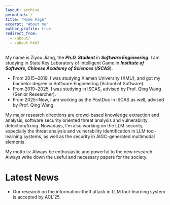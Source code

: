```yaml
---
layout: archive
permalink: /
title: "Home Page"
excerpt: "About me"
author_profile: true
redirect_from: 
  - /about/
  - /about.html
---
```

My name is Ziyou Jiang, the **_Ph.D. Student_** in **_Software Engineering_**. 
I am studying in State Key Laboratory of Intelligent Game in **_Institute of Software, Chinese Academy of Sciences_** (**_ISCAS_**).
- From 2015~2019, I was studying Xiamen University (XMU), and got my bachelor degree in Software Engineering (School of Software).
- From 2019~2025, I was studying in ISCAS, advised by Prof. Qing Wang (Senior Researcher).
- From 2025~Now, I am working as the PostDoc in ISCAS as well, advised by Prof. Qing Wang.

My major research directions are crowd-based knowledge extraction and analysis, software security oriented threat analysis and vulnerability detection/fixing.
Nowadays, I'm also working on the LLM security, especially the threat analysis and vulnerability identification in LLM tool-learning systems, 
as well as the security in AIGC-generated multimodal elements.

My motto is: 
Always be enthusiastic and powerful to the new research. 
Always write down the useful and necessary papers for the society.

Latest News
======
- Our research on the information-theft attack in LLM tool-learning system is accepted by ACL'25.
